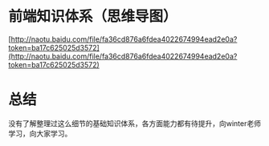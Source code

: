 # 前端知识体系（思维导图）
[http://naotu.baidu.com/file/fa36cd876a6fdea4022674994ead2e0a?token=ba17c625025d3572](http://naotu.baidu.com/file/fa36cd876a6fdea4022674994ead2e0a?token=ba17c625025d3572)
# 总结
没有了解整理过这么细节的基础知识体系，各方面能力都有待提升，向winter老师学习，向大家学习。